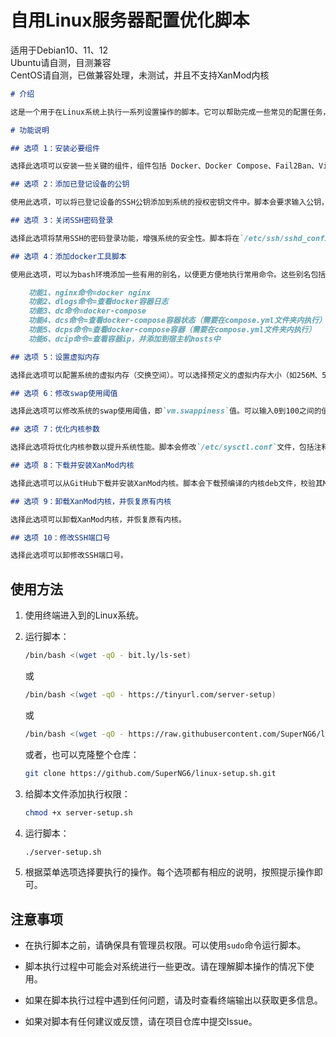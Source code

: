 # 自用Linux服务器配置优化脚本

适用于Debian10、11、12  
Ubuntu请自测，目测兼容  
CentOS请自测，已做兼容处理，未测试，并且不支持XanMod内核  

```markdown
# 介绍

这是一个用于在Linux系统上执行一系列设置操作的脚本。它可以帮助完成一些常见的配置任务，如安装必要组件、添加SSH公钥、关闭SSH密码登录、设置虚拟内存等。此外，还提供了优化内核参数和下载安装XanMod内核的选项。

# 功能说明

## 选项 1：安装必要组件

选择此选项可以安装一些关键的组件，组件包括 Docker、Docker Compose、Fail2Ban、Vim和Curl。在选择此选项后，脚本会自动更新软件包列表并安装这些组件。

## 选项 2：添加已登记设备的公钥

使用此选项，可以将已登记设备的SSH公钥添加到系统的授权密钥文件中。脚本会要求输入公钥，然后检查格式和有效性。公钥将追加到`~/.ssh/authorized_keys`文件中。

## 选项 3：关闭SSH密码登录

选择此选项将禁用SSH的密码登录功能，增强系统的安全性。脚本将在`/etc/ssh/sshd_config`文件中设置`PasswordAuthentication no`，然后重新启动SSH服务。

## 选项 4：添加docker工具脚本

使用此选项，可以为bash环境添加一些有用的别名，以便更方便地执行常用命令。这些别名包括对Docker、Docker Compose和其他一些命令的快捷方式。

    功能1、nginx命令=docker nginx
    功能2、dlogs命令=查看docker容器日志
    功能3、dc命令=docker-compose
    功能4、dcs命令=查看docker-compose容器状态（需要在compose.yml文件夹内执行）
    功能5、dcps命令=查看docker-compose容器（需要在compose.yml文件夹内执行）
    功能6、dcip命令=查看容器ip，并添加到宿主机hosts中

## 选项 5：设置虚拟内存

选择此选项可以配置系统的虚拟内存（交换空间）。可以选择预定义的虚拟内存大小（如256M、512M、1G等），或者手动输入值。脚本会创建交换文件，并在需要时更新`/etc/fstab`文件。

## 选项 6：修改swap使用阈值

选择此选项可以修改系统的swap使用阈值，即`vm.swappiness`值。可以输入0到100之间的值，其中0表示最少使用swap，100表示最常使用swap。

## 选项 7：优化内核参数

选择此选项将优化内核参数以提升系统性能。脚本会修改`/etc/sysctl.conf`文件，包括注释掉现有的`net.ipv4.tcp_fastopen`设置，添加或更新`net.ipv4.tcp_slow_start_after_idle`和`net.ipv4.tcp_notsent_lowat`设置，以及添加`net.core.default_qdisc=fq`和`net.ipv4.tcp_congestion_control=bbr`设置。

## 选项 8：下载并安装XanMod内核

选择此选项可以从GitHub下载并安装XanMod内核。脚本会下载预编译的内核deb文件，校验其MD5值，然后安装内核。还可以选择是否更新Grub引导配置。

## 选项 9：卸载XanMod内核，并恢复原有内核

选择此选项可以卸载XanMod内核，并恢复原有内核。

## 选项 10：修改SSH端口号

选择此选项可以卸修改SSH端口号。

```
## 使用方法

1. 使用终端进入到的Linux系统。
2. 运行脚本：
   ```bash
   /bin/bash <(wget -qO - bit.ly/ls-set)
   ```
   或
   ```bash
   /bin/bash <(wget -qO - https://tinyurl.com/server-setup)
   ```
   或
   ```bash
   /bin/bash <(wget -qO - https://raw.githubusercontent.com/SuperNG6/linux-setup.sh/main/server-setup.sh)
   ```

   或者，也可以克隆整个仓库：

   ```bash
   git clone https://github.com/SuperNG6/linux-setup.sh.git
   ```

3. 给脚本文件添加执行权限：

   ```bash
   chmod +x server-setup.sh
   ```

4. 运行脚本：

   ```bash
   ./server-setup.sh
   ```

5. 根据菜单选项选择要执行的操作。每个选项都有相应的说明，按照提示操作即可。

## 注意事项

- 在执行脚本之前，请确保具有管理员权限。可以使用`sudo`命令运行脚本。

- 脚本执行过程中可能会对系统进行一些更改。请在理解脚本操作的情况下使用。

- 如果在脚本执行过程中遇到任何问题，请及时查看终端输出以获取更多信息。

- 如果对脚本有任何建议或反馈，请在项目仓库中提交Issue。


